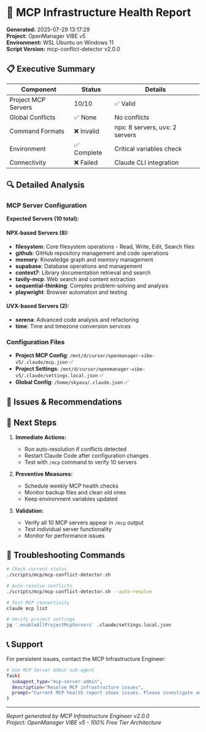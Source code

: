 # 🔧 MCP Infrastructure Health Report

**Generated:** 2025-07-29 13:17:29  
**Project:** OpenManager VIBE v5  
**Environment:** WSL Ubuntu on Windows 11  
**Script Version:** mcp-conflict-detector v2.0.0

## 📋 Executive Summary

| Component           | Status      | Details                        |
| ------------------- | ----------- | ------------------------------ |
| Project MCP Servers | 10/10       | ✅ Valid                       |
| Global Conflicts    | ✅ None     | No conflicts                   |
| Command Formats     | ❌ Invalid  | npx: 8 servers, uvx: 2 servers |
| Environment         | ✅ Complete | Critical variables check       |
| Connectivity        | ❌ Failed   | Claude CLI integration         |

## 🔍 Detailed Analysis

### MCP Server Configuration

**Expected Servers (10 total):**

#### NPX-based Servers (8):

- **filesystem**: Core filesystem operations - Read, Write, Edit, Search files
- **github**: GitHub repository management and code operations
- **memory**: Knowledge graph and memory management
- **supabase**: Database operations and management
- **context7**: Library documentation retrieval and search
- **tavily-mcp**: Web search and content extraction
- **sequential-thinking**: Complex problem-solving and analysis
- **playwright**: Browser automation and testing

#### UVX-based Servers (2):

- **serena**: Advanced code analysis and refactoring
- **time**: Time and timezone conversion services

### Configuration Files

- **Project MCP Config**: `/mnt/d/cursor/openmanager-vibe-v5/.claude/mcp.json` ✅
- **Project Settings**: `/mnt/d/cursor/openmanager-vibe-v5/.claude/settings.local.json` ✅
- **Global Config**: `/home/skyasu/.claude.json` ✅

## 🚨 Issues & Recommendations

## 🎯 Next Steps

1. **Immediate Actions:**
   - Run auto-resolution if conflicts detected
   - Restart Claude Code after configuration changes
   - Test with `/mcp` command to verify 10 servers

2. **Preventive Measures:**
   - Schedule weekly MCP health checks
   - Monitor backup files and clean old ones
   - Keep environment variables updated

3. **Validation:**
   - Verify all 10 MCP servers appear in `/mcp` output
   - Test individual server functionality
   - Monitor for performance issues

## 🔧 Troubleshooting Commands

```bash
# Check current status
./scripts/mcp/mcp-conflict-detector.sh

# Auto-resolve conflicts
./scripts/mcp/mcp-conflict-detector.sh --auto-resolve

# Test MCP connectivity
claude mcp list

# Verify project settings
jq '.enableAllProjectMcpServers' .claude/settings.local.json
```

## 📞 Support

For persistent issues, contact the MCP Infrastructure Engineer:

```bash
# Use MCP Server Admin sub-agent
Task(
  subagent_type="mcp-server-admin",
  description="Resolve MCP infrastructure issues",
  prompt="Current MCP health report shows issues. Please investigate and resolve."
)
```

---

_Report generated by MCP Infrastructure Engineer v2.0.0_  
_Project: OpenManager VIBE v5 - 100% Free Tier Architecture_
